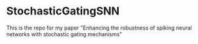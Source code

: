 # StochasticGatingSNN
This is the repo for my paper "Enhancing the robustness of spiking neural networks with stochastic gating mechanisms"
